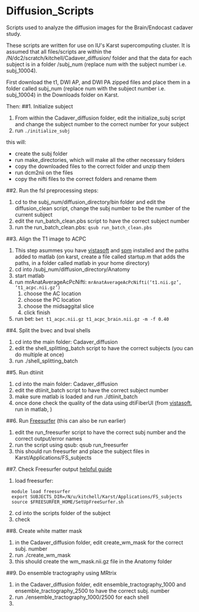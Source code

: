 # Diffusion_Scripts
Scripts used to analyze the diffusion images for the Brain/Endocast cadaver study.

These scripts are written for use on IU's Karst supercomputing cluster.
It is assumed that all files/scripts are within the /N/dc2/scratch/kitchell/Cadaver_diffusion/ folder 
and that the data for each subject is in a folder /subj_num (replace num with the subject number i.e. subj_10004). 

First download the t1, DWI AP, and DWI PA zipped files and place them in a folder called
subj_num (replace num with the subject number i.e. subj_10004) in the Downloads folder on Karst.

Then:
##1. Initialize subject
1. From within the Cadaver_diffusion folder, edit the initialize_subj script and change the subject number to the correct number for your subject
2. run `./initialize_subj`

this will:
- create the subj folder 
- run make_directories, which will make all the other necessary folders
- copy the downloaded files to the correct folder and unzip them
- run dcm2nii on the files
- copy the nifti files to the correct folders and rename them
  
##2. Run the fsl preprocessing steps:
1. cd to the subj_num/diffusion_directory/bin folder and edit the diffusion_clean script, change the subj number to be the number of the current subject
2. edit the run_batch_clean.pbs script to have the correct subject number
3. run the run_batch_clean.pbs: `qsub run_batch_clean.pbs`
  
##3. Align the T1 image to ACPC
1. This step asummes you have [vistasoft](https://github.com/vistalab/vistasoft) and [spm](http://www.fil.ion.ucl.ac.uk/spm/) installed and the paths added to matlab (on karst, create a file called startup.m that adds the paths, in a folder called matlab in your home directory)
2. cd into /subj_num/diffusion_directory/Anatomy
3. start matlab 
4. run mrAnatAverageAcPcNifti: `mrAnatAverageAcPcNifti(‘t1.nii.gz’, ‘t1_acpc.nii.gz’)`
      1. choose the AC location
      2. choose the PC location
      3. choose the midsaggital slice
      4. click finish
5. run bet: `bet t1_acpc.nii.gz t1_acpc_brain.nii.gz -m -f 0.40`
  
##4. Split the bvec and bval shells
1. cd into the main folder: Cadaver_diffusion
2. edit the shell_splitting_batch script to have the correct subjects (you can do multiple at once)
3. run ./shell_splitting_batch
  
##5. Run dtiinit
1. cd into the main folder: Cadaver_diffusion
2.  edit the dtiinit_batch script to have the correct subject number
3.  make sure matlab is loaded and run ./dtiinit_batch
4.  once done check the quality of the data using dtiFiberUI (from [vistasoft](http://web.stanford.edu/group/vista/cgi-bin/wiki/index.php/MrDiffusion#Software_Set-Up), run in matlab, )

##6. Run [Freesurfer](https://surfer.nmr.mgh.harvard.edu/) (this can also be run earlier)
1. edit the run_freesurfer script to have the correct subj number and the correct output/error names
2. run the script using qsub: qsub run_freesurfer
3. this should run freesurfer and place the subject files in Karst/Applications/FS_subjects

##7. Check Freesurfer output [helpful guide](http://vitallongevity.utdallas.edu/cnl/wp-content/uploads/2015/10/FREESURFER_GUIDE_CNL_2015Oct.pdf)
1. load freesurfer:  
```
  module load freesurfer
  export SUBJECTS_DIR=/N/u/kitchell/Karst/Applications/FS_subjects
  source $FREESURFER_HOME/SetUpFreeSurfer.sh
```
2. cd into the scripts folder of the subject
3. check 
  
##8. Create white matter mask
1. in the Cadaver_diffusion folder, edit create_wm_mask for the correct subj. number
2. run ./create_wm_mask
3. this should create the wm_mask.nii.gz file in the Anatomy folder

##9. Do ensemble tractography using MRtrix
1. in the Cadaver_diffusion folder, edit ensemble_tractography_1000 and ensemble_tractography_2500 to have the correct subj. number
2. run ./ensemble_tractography_1000/2500 for each shell
3.

